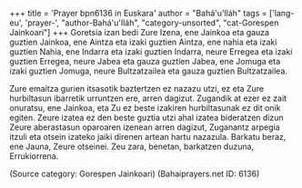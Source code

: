 +++
title = 'Prayer bpn6136 in Euskara'
author = "Bahá'u'lláh"
tags = ['lang-eu', 'prayer-', "author-Bahá'u'lláh", "category-unsorted", "cat-Gorespen Jainkoari"]
+++
Goretsia izan bedi Zure Izena, ene Jainkoa eta gauza guztien Jainkoa, ene Aintza eta izaki guztien Aintza, ene nahia eta izaki guztien Nahia, ene Indarra eta izaki guztien Indarra, neure Erregea eta izaki guztien Erregea, neure Jabea eta gauza guztien Jabea, ene Jomuga eta izaki guztien Jomuga, neure Bultzatzailea eta gauza guztien Bultzatzailea.

Zure emaitza gurien itsasotik baztertzen ez nazazu utzi, ez eta Zure hurbiltasun ibarretik urruntzen ere, arren dagizut. Zugandik at ezer ez zait onuratsu, ene Jainkoa, eta Zu ez beste izakiren hurbiltasunak ez dit onik egiten. Zeure izatea ez den beste guztia utzi ahal izatea bideratzen dizun Zeure aberastasun oparoaren izenean arren dagizut, Zuganantz arpegia itzuli eta otsein izateko jaiki direnen artean hartu nazazula. Barkatu beraz, ene Jauna, Zeure otseinei. Zeu zara, benetan, barkatzen duzuna, Errukiorrena.

(Source category: Gorespen Jainkoari)
(Bahaiprayers.net ID: 6136)
